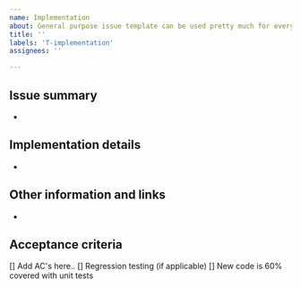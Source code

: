 ```yaml
---
name: Implementation
about: General purpose issue template can be used pretty much for every implementation
title: ''
labels: 'T-implementation'
assignees: ''

---
```


## Issue summary
<!-- A clear and concise description of what the task is. -->
-

## Implementation details
<!-- How this issues should be addressed. -->
-

## Other information and links
<!-- Add any other context, links or screenshots about the issue here. -->
- 

## Acceptance criteria
<!-- Acceptance criteria establish conditions to fulfill for the item to be complete. Usually can be a list of checkboxes.
Please refer to DOD for general implementation issue:
- AC should be complete so list everything that this issue suppose to have
- 60% test coverage. No less then 60% of coverage for newly added lines
- If applicable Regression testing. If this issue can be tested by its won mention Regression testing. 
Acceptance criteria should be added as a check boxes (eg [] Do this) 
-->
[] Add AC's here..
[] Regression testing (if applicable)
[] New code is 60% covered with unit tests

<!-- Thank you 🙏 -->